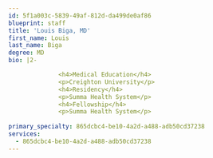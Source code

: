 ```yaml
---
id: 5f1a003c-5839-49af-812d-da499de0af86
blueprint: staff
title: 'Louis Biga, MD'
first_name: Louis
last_name: Biga
degree: MD
bio: |2-

              <h4>Medical Education</h4>
              <p>Creighton University</p>
              <h4>Residency</h4>
              <p>Summa Health System</p>
              <h4>Fellowship</h4>
              <p>Summa Health System</p>
          
primary_specialty: 865dcbc4-be10-4a2d-a488-adb50cd37238
services:
  - 865dcbc4-be10-4a2d-a488-adb50cd37238
---
```

